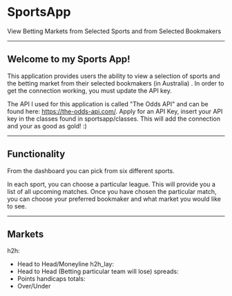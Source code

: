 # SportsApp
View Betting Markets from Selected Sports and from Selected Bookmakers

---------------------------------------------
Welcome to my Sports App!
---------------------------------------------
This application provides users the ability to view a selection of sports and the betting market from their selected bookmakers (in Australia) . In order to get the connection working,
you must update the API key.

The API I used for this application is called "The Odds API" and can be found here: https://the-odds-api.com/. Apply for an API Key, insert your API key in the classes
found in sportsapp/classes. This will add the connection and your as good as gold! :) 

---------------------------------------------
Functionality
---------------------------------------------
From the dashboard you can pick from six different sports. 

In each sport, you can choose a particular league. This will provide you a list of all upcoming matches. Once you have chosen the particular match, you can choose 
your preferred bookmaker and what market you would like to see.

---------------------------------------------
Markets
---------------------------------------------
h2h:
- Head to Head/Moneyline
h2h_lay:
- Head to Head (Betting particular team will lose)
spreads:
- Points handicaps
totals: 
- Over/Under
